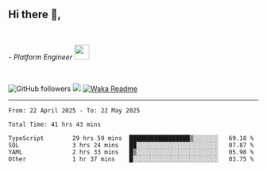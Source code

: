 <h2>Hi there  👋,</h2> </br>

<p><em>- Platform Engineer <img src="https://media.giphy.com/media/WUlplcMpOCEmTGBtBW/giphy.gif" width="30"> 
</em></p></br>


<!--[![Linkedin: prandogabriel](https://img.shields.io/badge/-prandogabriel-blue?style=flat-square&logo=Linkedin&logoColor=white&link=https://www.linkedin.com/in/prandogabriel/)](https://www.linkedin.com/in/prandogabriel)-->
![GitHub followers](https://img.shields.io/github/followers/prandogabriel?label=Follow&style=social)
![](https://visitor-badge.glitch.me/badge?page_id=prandogabriel.prandogabriel)
[![Waka Readme](https://github.com/prandogabriel/prandogabriel/actions/workflows/update-stats.yml.yml/badge.svg)](https://github.com/prandogabriel/prandogabriel/actions/workflows/update-stats.yml.yml)

---

<!--START_SECTION:waka-->

```golang
From: 22 April 2025 - To: 22 May 2025

Total Time: 41 hrs 43 mins

TypeScript        29 hrs 59 mins  █████████████████▒░░░░░░░   69.18 %
SQL               3 hrs 24 mins   ██░░░░░░░░░░░░░░░░░░░░░░░   07.87 %
YAML              2 hrs 33 mins   █▒░░░░░░░░░░░░░░░░░░░░░░░   05.90 %
Other             1 hr 37 mins    █░░░░░░░░░░░░░░░░░░░░░░░░   03.75 %
```

<!--END_SECTION:waka-->
